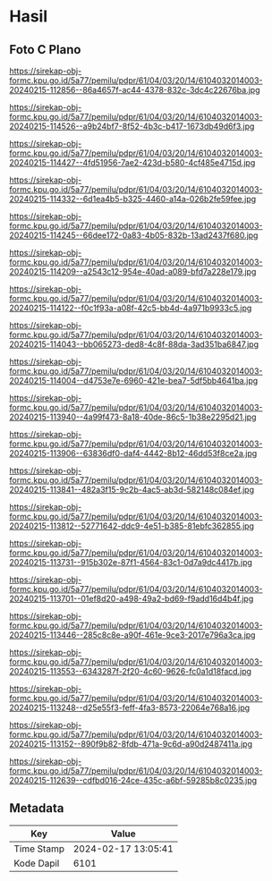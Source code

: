 # Hasil

## Foto C Plano

https://sirekap-obj-formc.kpu.go.id/5a77/pemilu/pdpr/61/04/03/20/14/6104032014003-20240215-112856--86a4657f-ac44-4378-832c-3dc4c22676ba.jpg

https://sirekap-obj-formc.kpu.go.id/5a77/pemilu/pdpr/61/04/03/20/14/6104032014003-20240215-114526--a9b24bf7-8f52-4b3c-b417-1673db49d6f3.jpg

https://sirekap-obj-formc.kpu.go.id/5a77/pemilu/pdpr/61/04/03/20/14/6104032014003-20240215-114427--4fd51956-7ae2-423d-b580-4cf485e4715d.jpg

https://sirekap-obj-formc.kpu.go.id/5a77/pemilu/pdpr/61/04/03/20/14/6104032014003-20240215-114332--6d1ea4b5-b325-4460-a14a-026b2fe59fee.jpg

https://sirekap-obj-formc.kpu.go.id/5a77/pemilu/pdpr/61/04/03/20/14/6104032014003-20240215-114245--66dee172-0a83-4b05-832b-13ad2437f680.jpg

https://sirekap-obj-formc.kpu.go.id/5a77/pemilu/pdpr/61/04/03/20/14/6104032014003-20240215-114209--a2543c12-954e-40ad-a089-bfd7a228e179.jpg

https://sirekap-obj-formc.kpu.go.id/5a77/pemilu/pdpr/61/04/03/20/14/6104032014003-20240215-114122--f0c1f93a-a08f-42c5-bb4d-4a971b9933c5.jpg

https://sirekap-obj-formc.kpu.go.id/5a77/pemilu/pdpr/61/04/03/20/14/6104032014003-20240215-114043--bb065273-ded8-4c8f-88da-3ad351ba6847.jpg

https://sirekap-obj-formc.kpu.go.id/5a77/pemilu/pdpr/61/04/03/20/14/6104032014003-20240215-114004--d4753e7e-6960-421e-bea7-5df5bb4641ba.jpg

https://sirekap-obj-formc.kpu.go.id/5a77/pemilu/pdpr/61/04/03/20/14/6104032014003-20240215-113940--4a99f473-8a18-40de-86c5-1b38e2295d21.jpg

https://sirekap-obj-formc.kpu.go.id/5a77/pemilu/pdpr/61/04/03/20/14/6104032014003-20240215-113906--63836df0-daf4-4442-8b12-46dd53f8ce2a.jpg

https://sirekap-obj-formc.kpu.go.id/5a77/pemilu/pdpr/61/04/03/20/14/6104032014003-20240215-113841--482a3f15-9c2b-4ac5-ab3d-582148c084ef.jpg

https://sirekap-obj-formc.kpu.go.id/5a77/pemilu/pdpr/61/04/03/20/14/6104032014003-20240215-113812--52771642-ddc9-4e51-b385-81ebfc362855.jpg

https://sirekap-obj-formc.kpu.go.id/5a77/pemilu/pdpr/61/04/03/20/14/6104032014003-20240215-113731--915b302e-87f1-4564-83c1-0d7a9dc4417b.jpg

https://sirekap-obj-formc.kpu.go.id/5a77/pemilu/pdpr/61/04/03/20/14/6104032014003-20240215-113701--01ef8d20-a498-49a2-bd69-f9add16d4b4f.jpg

https://sirekap-obj-formc.kpu.go.id/5a77/pemilu/pdpr/61/04/03/20/14/6104032014003-20240215-113446--285c8c8e-a90f-461e-9ce3-2017e796a3ca.jpg

https://sirekap-obj-formc.kpu.go.id/5a77/pemilu/pdpr/61/04/03/20/14/6104032014003-20240215-113553--6343287f-2f20-4c60-9626-fc0a1d18facd.jpg

https://sirekap-obj-formc.kpu.go.id/5a77/pemilu/pdpr/61/04/03/20/14/6104032014003-20240215-113248--d25e55f3-feff-4fa3-8573-22064e768a16.jpg

https://sirekap-obj-formc.kpu.go.id/5a77/pemilu/pdpr/61/04/03/20/14/6104032014003-20240215-113152--890f9b82-8fdb-471a-9c6d-a90d2487411a.jpg

https://sirekap-obj-formc.kpu.go.id/5a77/pemilu/pdpr/61/04/03/20/14/6104032014003-20240215-112639--cdfbd016-24ce-435c-a6bf-59285b8c0235.jpg


## Metadata

| Key        | Value               |
| ---------- | ------------------- |
| Time Stamp | 2024-02-17 13:05:41 |
| Kode Dapil | 6101                |



